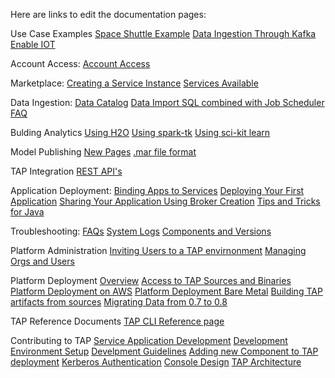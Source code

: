 Here are links to edit the documentation pages:

Use Case Examples
[Space Shuttle Example](https://github.com/trustedanalytics/platform-wiki-0.8/blob/master/acctaccess_accessing.md)
[Data Ingestion Through Kafka](https://github.com/trustedanalytics/platform-wiki-0.8/blob/master/acctaccess_accessing.md)
[Enable IOT](https://github.com/trustedanalytics/platform-wiki-0.8/blob/master/acctaccess_accessing.md)

Account Access:
[Account Access](https://github.com/trustedanalytics/platform-wiki-0.8/blob/master/acctaccess_accessing.md)

Marketplace:
[Creating a Service Instance](https://github.com/trustedanalytics/platform-wiki-0.8/blob/master/acctaccess_accessing.md)
[Services Available](https://github.com/trustedanalytics/platform-wiki-0.8/blob/master/acctaccess_accessing.md)

Data Ingestion:
[Data Catalog](https://github.com/trustedanalytics/platform-wiki-0.8/blob/master/acctaccess_accessing.md)
[Data Import SQL combined with Job Scheduler FAQ](https://github.com/trustedanalytics/platform-wiki-0.8/blob/master/acctaccess_accessing.md)

Bulding Analytics
[Using H2O](https://github.com/trustedanalytics/platform-wiki-0.8/blob/master/acctaccess_accessing.md)
[Using spark-tk](https://github.com/trustedanalytics/platform-wiki-0.8/blob/master/acctaccess_accessing.md)
[Using sci-kit learn](https://github.com/trustedanalytics/platform-wiki-0.8/blob/master/acctaccess_accessing.md)

Model Publishing
[New Pages](https://github.com/trustedanalytics/platform-wiki-0.8/blob/master/acctaccess_accessing.md)
[.mar file format](https://github.com/trustedanalytics/platform-wiki-0.8/blob/master/acctaccess_accessing.md)

TAP Integration
[REST API's](https://github.com/trustedanalytics/platform-wiki-0.8/blob/master/acctaccess_accessing.md)

Application Deployment:
[Binding Apps to Services](https://github.com/trustedanalytics/platform-wiki-0.8/blob/master/appdev_bindingapps.md)
[Deploying Your First Application](https://github.com/trustedanalytics/platform-wiki-0.8/blob/master/appdev_deployapp.md)
[Sharing Your Application Using Broker Creation](https://github.com/trustedanalytics/platform-wiki-0.8/blob/master/appdev_sharingapps.md)
[Tips and Tricks for Java](https://github.com/trustedanalytics/platform-wiki-0.8/blob/master/appdev_tipstricks.md)

Troubleshooting:
[FAQs](https://github.com/trustedanalytics/platform-wiki-0.8/blob/master/troubleshoot_faqs.md)
[System Logs](https://github.com/trustedanalytics/platform-wiki-0.8/blob/master/troubleshoot_systemlogs.md)
[Components and Versions](https://github.com/trustedanalytics/platform-wiki-0.8/blob/master/troubleshoot_components.md)

Platform Administration
[Inviting Users to a TAP envirnonment](https://github.com/trustedanalytics/platform-wiki-0.8/blob/master/administration_inviteusers.md)
[Managing Orgs and Users](https://github.com/trustedanalytics/platform-wiki-0.8/blob/master/administration_manageorgsusers.md)

Platform Deployment
[Overview](https://github.com/trustedanalytics/platform-wiki-0.8/blob/master/deployment_overview.md)
[Access to TAP Sources and Binaries](https://github.com/trustedanalytics/platform-wiki-0.8/blob/master/deployment_buildfromsources.md)
[Platform Deployment on AWS](https://github.com/trustedanalytics/platform-wiki-0.8/blob/master/deployment_procedures_aws.md)
[Platform Deployment Bare Metal](https://github.com/trustedanalytics/platform-wiki-0.8/blob/master/deployment_procedures_baremetal.md)
[Building TAP artifacts from sources](https://github.com/trustedanalytics/platform-wiki-0.8/blob/master/deployment_sourcesbinaries.md)
[Migrating Data from 0.7 to 0.8](https://github.com/trustedanalytics/platform-wiki-0.8/blob/master/deployment_migratedata.md)

TAP Reference Documents
[TAP CLI Reference page](https://github.com/trustedanalytics/platform-wiki-0.8/blob/master/reference_cli.md)

Contributing to TAP
[Service Application Development](https://github.com/trustedanalytics/platform-wiki-0.8/blob/master/contributing_appdev.md)
[Development Environment Setup](https://github.com/trustedanalytics/platform-wiki-0.8/blob/master/contributing_devenvironment.md)
[Develpment Guidelines](https://github.com/trustedanalytics/platform-wiki-0.8/blob/master/contributing_devguidelines.md)
[Adding new Component to TAP deployment](https://github.com/trustedanalytics/platform-wiki-0.8/blob/master/contributing_addnew.md)
[Kerberos Authentication](https://github.com/trustedanalytics/platform-wiki-0.8/blob/master/contributing_kerberosauth.md)
[Console Design](https://github.com/trustedanalytics/platform-wiki-0.8/blob/master/contributing_consoledesign.md)
[TAP Architecture](https://github.com/trustedanalytics/platform-wiki-0.8/blob/master/contributing_architecture.md)
